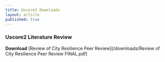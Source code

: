 ```yaml
---
title: Uscore2 Downloads
layout: article
published: true
---
```

### Uscore2 Literature Review

**Download** [Review of City Resilience Peer Review](/downloads/Review of City Resilience Peer Review FINAL.pdf)
